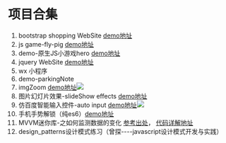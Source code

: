 # 项目合集 #
1. bootstrap shopping WebSite [demo地址](https://pressuregit.github.io/projects-show/bootstrap-%E7%BD%91%E7%AB%992/)
2. js game-fly-pig  [demo地址](https://pressuregit.github.io/project/demo-flappy-pig/)
3. demo-原生JS小游戏hero [demo地址](https://pressuregit.github.io/projects-show/demo-%E5%8E%9F%E7%94%9FJS%E5%B0%8F%E6%B8%B8%E6%88%8Fhero/)
4. jquery WebSite [demo地址](https://pressuregit.github.io/projects-show/jquery-website%20shopping/)
5. wx 小程序
6. demo-parkingNote
7. imgZoom [demo地址](https://pressuregit.github.io/projects-show/imageZoom/)![](http://i.imgur.com/SE2cBPG.gif)
8. 图片幻灯片效果-slideShow effects [demo地址](https://pressuregit.github.io/projects-show/slideSho-efects/)
9. 仿百度智能输入控件-auto input [demo地址](https://pressuregit.github.io/projects-show/autoInput-Component/)![](http://i.imgur.com/M6oehYg.gif)
10. 手机手势解锁（纯es6）[demo地址](https://pressuregit.github.io/projects-show/handlock/)
11. MVVM迷你库-之如何监测数据的变化 [参考出处](https://github.com/HcySunYang/jsonob)， [代码详解地址](http://hcysun.me/2016/04/28/JavaScript%E5%AE%9E%E7%8E%B0MVVM%E4%B9%8B%E6%88%91%E5%B0%B1%E6%98%AF%E6%83%B3%E7%9B%91%E6%B5%8B%E4%B8%80%E4%B8%AA%E6%99%AE%E9%80%9A%E5%AF%B9%E8%B1%A1%E7%9A%84%E5%8F%98%E5%8C%96/)
12. design_patterns设计模式练习（曾探----javascript设计模式开发与实践）

